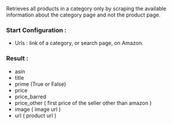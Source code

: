 Retrieves all products in a category only by scraping the available information about the category page and not the product page.

### Start Configuration :

- Urls : link of a category, or search page, on Amazon.

### Result :

- asin
- title
- prime (True or False)
- price
- price_barred
- price_other ( first price of the seller other than amazon )
- image ( image url )
- url ( product url )